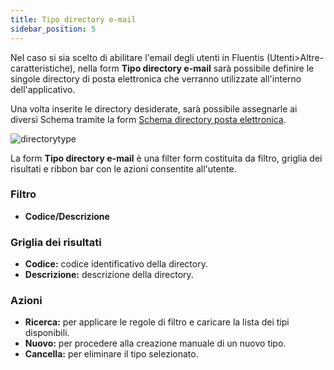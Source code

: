 ```yaml
---
title: Tipo directory e-mail
sidebar_position: 5
---
```


Nel caso si sia scelto di abilitare l'email degli utenti in Fluentis (Utenti>Altre-caratteristiche), nella form **Tipo directory e-mail** sarà possibile definire le singole directory di posta elettronica che verranno utilizzate all'interno dell'applicativo.

Una volta inserite le directory desiderate, sarà possibile assegnarle ai diversi Schema tramite la form [Schema directory posta elettronica](email-dir-scheme).

![directorytype](/img/home/users/directorytype.png)

La form **Tipo directory e-mail** è una filter form costituita da filtro, griglia dei risultati e ribbon bar con le azioni consentite all'utente.

### Filtro
* **Codice/Descrizione**

### Griglia dei risultati
* **Codice:** codice identificativo della directory.
* **Descrizione:** descrizione della directory.

### Azioni
* **Ricerca:** per applicare le regole di filtro e caricare la lista dei tipi disponibili.  
* **Nuovo:** per procedere alla creazione manuale di un nuovo tipo.  
* **Cancella:** per eliminare il tipo selezionato.  

